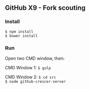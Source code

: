 ## GitHub X9 - Fork scouting

### Install

`$ npm install`  
`$ bower install`

### Run
Open two CMD window, then:

CMD Window 1:
`$ gulp`

CMD Window 2:
`$ cd src`  
`$ node github-crescer-server`  
